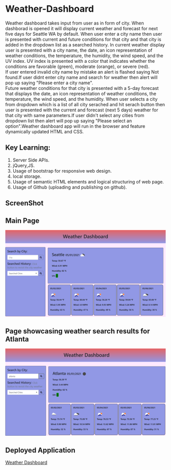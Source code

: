 # Weather-Dashboard

Weather dashboard takes input from user as in form of city. When dashborad is opened it will display current weather and forecast for next five days for Seattle WA by default. When user enter a city name then user is presented with current and future conditions for that city and that city is added in the dropdown list as a searched history. In current weather display user is presented with a city name, the date, an icon representation of weather conditions, the temperature, the humidity, the wind speed, and the UV index. UV index is presented with a color that indicates whether the conditions are favorable (green), moderate (orange), or severe (red).  
If user entered invalid city name by mistake an alert is flashed saying Not found.If user didnt enter city name and search for weather then alert will pop up saying "Please enter a city name".  
Future weather conditions for that city is presented with a 5-day forecast that displays the date, an icon representation of weather conditions, the temperature, the wind speed, and the humidity.
When user selects a city from dropdown which is a list of all city serached and hit serach button then user is presented with the current and forecast (next 5 days) weather for that city with same parameters.If user didn't select any cities from dropdown list then alert will pop up saying "Please select an option".Weather dashboard app will run in the browser and feature dynamically updated HTML and CSS.

## Key Learning:

1. Server Side APIs.
2. jQuery,JS.
3. Usage of bootstrap for responsive web design.
4. local storage.
5. Usage of semantic HTML elements and logical structuring of web page.
6. Usage of Github (uploading and publishing on github).

## ScreenShot

## Main Page

![Weather Dashboard](assets/images/mainpage.png)

## Page showcasing weather search results for Atlanta

![Weather Dashboard](assets/images/mainpage2.png)

## Deployed Application

[Weather Dashboard](https://gunjanb.github.io/Weather-Dashboard/)

